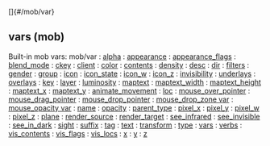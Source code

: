 []{#/mob/var}
  ## vars (mob)
  Built-in mob vars:
  mob/var
  :   [alpha](ref/atom/var/alpha)
  :   [appearance](ref/atom/var/appearance)
  :   [appearance_flags](ref/atom/var/appearance_flags)
  :   [blend_mode](ref/atom/var/blend_mode)
  :   [ckey](ref/mob/var/ckey)
  :   [client](ref/mob/var/client)
  :   [color](ref/atom/var/color)
  :   [contents](ref/atom/var/contents)
  :   [density](ref/atom/var/density)
  :   [desc](ref/atom/var/desc)
  :   [dir](ref/atom/var/dir)
  :   [filters](ref/atom/var/filters)
  :   [gender](ref/atom/var/gender)
  :   [group](ref/mob/var/group)
  :   [icon](ref/atom/var/icon)
  :   [icon_state](ref/atom/var/icon_state)
  :   [icon_w](ref/atom/var/icon_w)
  :   [icon_z](ref/atom/var/icon_z)
  :   [invisibility](ref/atom/var/invisibility)
  :   [underlays](ref/atom/var/underlays)
  :   [overlays](ref/atom/var/overlays)
  :   [key](ref/mob/var/key)
  :   [layer](ref/atom/var/layer)
  :   [luminosity](ref/atom/var/luminosity)
  :   [maptext](ref/atom/var/maptext)
  :   [maptext_width](ref/atom/var/maptext_width)
  :   [maptext_height](ref/atom/var/maptext_height)
  :   [maptext_x](ref/atom/var/maptext_x)
  :   [maptext_y](ref/atom/var/maptext_y)
  :   [animate_movement](ref/atom/movable/var/animate_movement)
  :   [loc](ref/atom/var/loc)
  :   [mouse_over_pointer](ref/atom/var/mouse_over_pointer)
  :   [mouse_drag_pointer](ref/atom/var/mouse_drag_pointer)
  :   [mouse_drop_pointer](ref/atom/var/mouse_drop_pointer)
  :   [mouse_drop_zone var](ref/atom/var/mouse_drop_zone)
  :   [mouse_opacity var](ref/atom/var/mouse_opacity)
  :   [name](ref/atom/var/name)
  :   [opacity](ref/atom/var/opacity)
  :   [parent_type](ref/mob/var/parent_type)
  :   [pixel_x](ref/atom/var/pixel_x)
  :   [pixel_y](ref/atom/var/pixel_y)
  :   [pixel_w](ref/atom/var/pixel_w)
  :   [pixel_z](ref/atom/var/pixel_z)
  :   [plane](ref/atom/var/plane)
  :   [render_source](ref/atom/var/render_source)
  :   [render_target](ref/atom/var/render_target)
  :   [see_infrared](ref/mob/var/see_infrared)
  :   [see_invisible](ref/mob/var/see_invisible)
  :   [see_in_dark](ref/mob/var/see_in_dark)
  :   [sight](ref/mob/var/sight)
  :   [suffix](ref/atom/var/suffix)
  :   [tag](ref/datum/var/tag)
  :   [text](ref/atom/var/text)
  :   [transform](ref/atom/var/transform)
  :   [type](ref/datum/var/type)
  :   [vars](ref/datum/var/vars)
  :   [verbs](ref/atom/var/verbs)
  :   [vis_contents](ref/atom/var/vis_contents)
  :   [vis_flags](ref/atom/var/vis_flags)
  :   [vis_locs](ref/atom/var/vis_locs)
  :   [x](ref/atom/var/x)
  :   [y](ref/atom/var/y)
  :   [z](ref/atom/var/z)